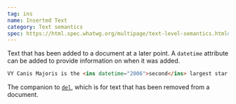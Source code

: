 ```yaml
---
tag: ins
name: Inserted Text
category: Text semantics
spec: https://html.spec.whatwg.org/multipage/text-level-semantics.html#the-ins-element
---
```


Text that has been added to a document at a later point. A `datetime` attribute can be added to provide information on when it was added.

<!-- prettier-ignore-start -->
```html
VY Canis Majoris is the <ins datetime="2006">second</ins> largest star in the Milky Way.
```
<!-- prettier-ignore-end -->

The companion to [`del`](#del), which is for text that has been removed from a document.
